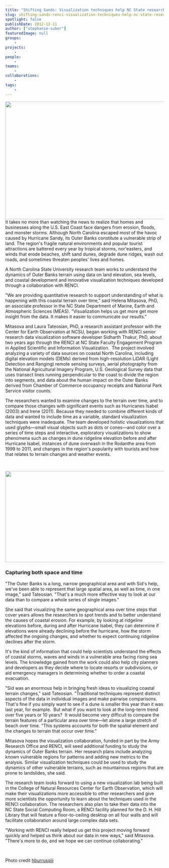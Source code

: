 ```yaml
---
title: "Shifting Sands: Visualization techniques help NC State researchers understand Outer Banks dune erosion"
slug: shifting-sands-renci-visualization-techniques-help-nc-state-researchers-understand-outer-banks-dune-erosion
spotlight: false
publishDate: 2012-12-11
author: ["stephanie-suber"]
featuredImage: null
groups:
    - 
projects:
    - 
people:
    - 
teams: 
    - 
collaborations:
    - 
tags:
    - 
---
```

<img class="size-large wp-image-12067 alignleft" title="OI-HI-mean-elevations-pic" src="https://www.renci.org/wp-content/uploads/2013/10/OI-HI-mean-elevations-pic-630x367.jpg" alt="" width="640" height="373" />
It takes no more than watching the news to realize that homes and businesses along the U.S. East Coast face dangers from erosion, floods, and monster storms. Although North Carolina escaped most of the havoc caused by Hurricane Sandy, its Outer Banks constitute a vulnerable strip of land. The region's fragile natural environments and popular tourist attractions are battered every year by tropical storms, nor'easters, and winds that erode beaches, shift sand dunes, degrade dune ridges, wash out roads, and sometimes threaten peoples' lives and homes.

A North Carolina State University research team works to understand the dynamics of Outer Banks terrain using data on land elevation, sea levels, and coastal development and innovative visualization techniques developed through a collaboration with RENCI.

"We are providing quantitative research to support understanding of what is happening with this coastal terrain over time," said Helena Mitasova, PhD, an associate professor in the NC State Department of Marine, Earth and Atmospheric Sciences (MEAS). "Visualization helps us get more get more insight from the data. It makes it easier to communicate our results."

Mitasova and Laura Tateosian, PhD, a research assistant professor with the Center for Earth Observation at NCSU, began working with RENCI senior research data visualization software developer Sidharth Thakur, PhD, about two years ago through the RENCI at NC State Faculty Engagement Program in Applied Scientific and Information Visualization.  The project involved analyzing a variety of data sources on coastal North Carolina, including digital elevation models (DEMs) derived from high-resolution LiDAR (Light Detection and Ranging) remote sensing surveys, aerial photography from the National Agricultural Imagery Program, U.S. Geological Survey data that uses transect lines running perpendicular to the coast to divide the region into segments, and data about the human impact on the Outer Banks derived from Chamber of Commerce occupancy receipts and National Park Service visitor counts.

The researchers wanted to examine changes to the terrain over time, and to compare those changes with significant events such as Hurricanes Isabel (2003) and Irene (2011). Because they needed to combine different kinds of data and wanted to include time as a variable, standard visualization techniques were inadequate. The team developed holistic visualizations that used glyphs—small visual objects such as dots or cones—and color over a series of time steps and interactive, exploratory visualizations to show phenomena such as changes in dune ridgeline elevation before and after Hurricane Isabel, instances of dune overwash in the Rodanthe area from 1999 to 2011, and changes in the region's popularity with tourists and how that relates to terrain changes and weather events.

&nbsp;

<a href="https://www.renci.org/wp-content/uploads/2012/12/Rodanthe_ridge_dynamics_A_elev.jpg"><img title="Rodanthe_ridge_dynamics_A_elev" src="https://www.renci.org/wp-content/uploads/2012/12/Rodanthe_ridge_dynamics_A_elev-630x289.jpg" alt="" width="630" height="289" /></a>
<h3>Capturing both space and time</h3>
"The Outer Banks is a long, narrow geographical area and with Sid's help, we've been able to represent that large spatial area, as well as time, in one image," said Tateosian. "That's a much more effective way to look at our data than to compare a whole series of single images."

She said that visualizing the same geographical area over time steps that cover years allows the researchers to spot trends and to better understand the causes of coastal erosion. For example, by looking at ridgeline elevations before, during and after Hurricane Isabel, they can determine if elevations were already declining before the hurricane, how the storm affected the ongoing changes, and whether to expect continuing ridgeline declines after the storm.

It's the kind of information that could help scientists understand the effects of coastal storms, waves and winds in a vulnerable area facing rising sea levels. The knowledge gained from the work could also help city planners and developers as they decide where to locate resorts or subdivisions, or aid emergency managers in determining whether to order a coastal evacuation.

"Sid was an enormous help in bringing fresh ideas to visualizing coastal terrain changes," said Tateosian. "Traditional techniques represent distinct aspects of the data in individual images and make pairwise comparisons.   That's fine if you simply want to see if a dune is smaller this year than it was last year, for example.  But what if you want to look at the long-term trend over five years or 10 years?  It would become very difficult to compare the terrain features of a particular area over time—let alone a large stretch of beach over time. "This systems accounts for both the spatial element and the changes to terrain that occur over time."

Mitasova hopes the visualization collaboration, funded in part by the Army Research Office and RENCI, will seed additional funding to study the dynamics of Outer Banks terrain. Her research plans include analyzing known vulnerable regions for patterns and adding new metrics to the analysis. Similar visualization techniques could be used to study the dynamics of other vulnerable terrains, such as mountainous regions that are prone to landslides, she said.

The research team looks forward to using a new visualization lab being built in the College of Natural Resources Center for Earth Observation, which will make their visualizations more accessible to other researchers and give more scientists the opportunity to learn about the techniques used in the RENCI collaboration. The researchers also plan to take their data into the NC State Social Computing Room, a RENCI facility planned for the D. H. Hill Library that will feature a floor-to-ceiling desktop on all four walls and will facilitate collaboration around large complex data sets.

"Working with RENCI really helped us get this project moving forward quickly and helped us think about our data in new ways," said Mitasova. "There's more to do, and we hope we can continue collaborating."

&nbsp;

Photo credit <a href="http://www.flickr.com/photos/30216599@N08/3868413885/" target="_blank">hburrussiii</a>
